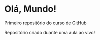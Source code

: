 # Olá, Mundo!
 Primeiro repositório do curso de GitHub

Repositório criado duante uma aula ao vivo!

